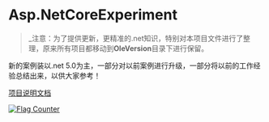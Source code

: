# Asp.NetCoreExperiment
>_注意：为了提供更新，更精准的.net知识，特别对本项目文件进行了整理，原来所有项目都移动到**OleVersion**目录下进行保留。

新的案例装以.net 5.0为主，一部分对以前案例进行升级，一部分将以前的工作经验总结出来，以供大家参考！

[项目说明文档](https://github.com/axzxs2001/Asp.NetCoreExperiment/wiki)


<a href="https://info.flagcounter.com/6o8P"><img src="https://s11.flagcounter.com/count2/6o8P/bg_FFFFFF/txt_000000/border_CCCCCC/columns_2/maxflags_10/viewers_0/labels_0/pageviews_0/flags_0/percent_0/" alt="Flag Counter" border="0"></a>
